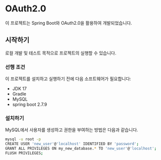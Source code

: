 # OAuth2.0

이 프로젝트는 Spring Boot와 OAuth2.0을 활용하여 개발되었습니다.

## 시작하기

로컬 개발 및 테스트 목적으로 프로젝트의 실행할 수 있습니다.

### 선행 조건

이 프로젝트를 설치하고 실행하기 전에 다음 소프트웨어가 필요합니다:

- JDK 17
- Gradle
- MySQL
- spring boot 2.7.9

### 설치하기

MySQL에서 사용자를 생성하고 권한을 부여하는 방법은 다음과 같습니다.

```bash
mysql -u root -p  
CREATE USER 'new_user'@'localhost' IDENTIFIED BY 'password';
GRANT ALL PRIVILEGES ON my_new_database.* TO 'new_user'@'localhost';
FLUSH PRIVILEGES;
